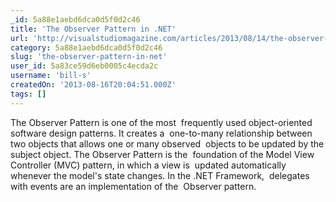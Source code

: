 ```yaml
---
_id: 5a88e1aebd6dca0d5f0d2c46
title: 'The Observer Pattern in .NET'
url: 'http://visualstudiomagazine.com/articles/2013/08/14/the-observer-pattern-in-net.aspx'
category: 5a88e1aebd6dca0d5f0d2c46
slug: 'the-observer-pattern-in-net'
user_id: 5a83ce59d6eb0005c4ecda2c
username: 'bill-s'
createdOn: '2013-08-16T20:04:51.000Z'
tags: []
---
```


The Observer Pattern is one of the most  frequently used object-oriented software design patterns. It creates a  one-to-many relationship between two objects that allows one or many observed  objects to be updated by the subject object. The Observer Pattern is the  foundation of the Model View Controller (MVC) pattern, in which a view is  updated automatically whenever the model's state changes. In the .NET Framework,  delegates with events are an implementation of the  Observer pattern.
